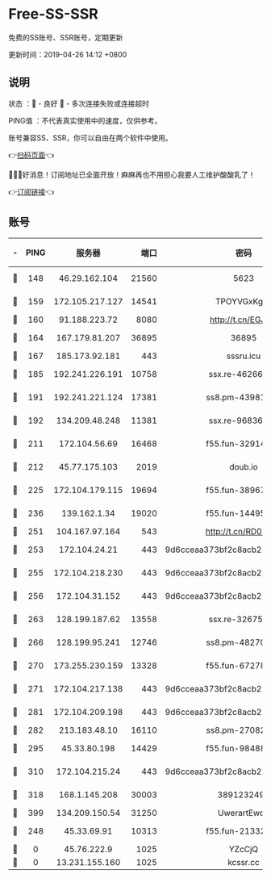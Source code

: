 # Free-SS-SSR

免费的SS账号、SSR账号，定期更新

更新时间：2019-04-26 14:12 +0800

## 说明

状态     ：🙂 - 良好 🙁 - 多次连接失败或连接超时

PING值   ：不代表真实使用中的速度，仅供参考。

账号兼容SS、SSR，你可以自由在两个软件中使用。

👉[扫码页面](https://liesauer.github.io/Free-SS-SSR/)👈

🎉🎉🎉好消息！订阅地址已全面开放！麻麻再也不用担心我要人工维护酸酸乳了！

👉[订阅链接](https://www.liesauer.net/yogurt/subscribe?ACCESS_TOKEN=DAYxR3mMaZAsaqUb)👈

## 账号

|-|PING|服务器|端口|密码|加密方式|区域|
|:----:|:----:|:-----:|-----:|:----:|:----:|:----:|
|🙂|148|46.29.162.104|21560|5623|aes-128-ctr|RU|
|🙂|159|172.105.217.127|14541|TPOYVGxKglpi|aes-256-cfb|JP|
|🙂|160|91.188.223.72|8080|http://t.cn/EGJIyrl|rc4-md5|RU|
|🙂|164|167.179.81.207|36895|36895|aes-256-cfb|JP|
|🙂|167|185.173.92.181|443|sssru.icu|rc4-md5|RU|
|🙂|185|192.241.226.191|10758|ssx.re-46266917|aes-256-cfb|US|
|🙂|191|192.241.221.124|17381|ss8.pm-43981426|aes-256-cfb|US|
|🙂|192|134.209.48.248|11381|ssx.re-96836454|aes-256-cfb|US|
|🙂|211|172.104.56.69|16468|f55.fun-32914277|aes-256-cfb|SG|
|🙂|212|45.77.175.103|2019|doub.io|aes-128-ctr|SG|
|🙂|225|172.104.179.115|19694|f55.fun-38967264|aes-256-cfb|SG|
|🙂|236|139.162.1.34|19020|f55.fun-14495411|aes-256-cfb|SG|
|🙂|251|104.167.97.164|543|http://t.cn/RD0D7sx|rc4-md5|CA|
|🙂|253|172.104.24.21|443|9d6cceaa373bf2c8acb22e60b6a58be6|aes-256-cfb|US|
|🙂|255|172.104.218.230|443|9d6cceaa373bf2c8acb22e60b6a58be6|aes-256-cfb|US|
|🙂|256|172.104.31.152|443|9d6cceaa373bf2c8acb22e60b6a58be6|aes-256-cfb|US|
|🙂|263|128.199.187.62|13558|ssx.re-32675545|aes-256-cfb|SG|
|🙂|266|128.199.95.241|12746|ss8.pm-48270505|aes-256-cfb|SG|
|🙂|270|173.255.230.159|13328|f55.fun-67278119|aes-256-cfb|US|
|🙂|271|172.104.217.138|443|9d6cceaa373bf2c8acb22e60b6a58be6|aes-256-cfb|US|
|🙂|281|172.104.209.198|443|9d6cceaa373bf2c8acb22e60b6a58be6|aes-256-cfb|US|
|🙂|282|213.183.48.10|16110|ss8.pm-27082540|rc4-md5|RU|
|🙂|295|45.33.80.198|14429|f55.fun-98488000|aes-256-cfb|US|
|🙂|310|172.104.215.24|443|9d6cceaa373bf2c8acb22e60b6a58be6|aes-256-cfb|US|
|🙂|318|168.1.145.208|30003|3891232494|aes-256-cfb|AU|
|🙂|399|134.209.150.54|31250|UwerartEwqe|chacha20|IN|
|🙂|248|45.33.69.91|10313|f55.fun-21332976|aes-256-cfb|US|
|🙁|0|45.76.222.9|1025|YZcCjQ|rc4-md5|JP|
|🙁|0|13.231.155.160|1025|kcssr.cc|rc4-md5|JP|

